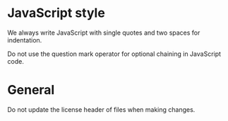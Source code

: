 
# JavaScript style

We always write JavaScript with single quotes and two spaces for indentation.

Do not use the question mark operator for optional chaining in JavaScript code.

# General

Do not update the license header of files when making changes.

